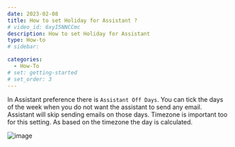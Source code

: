 ```yaml
---
date: 2023-02-08
title: How to set Holiday for Assistant ?
# video_id: 6xyI5NNCCmc
description: How to set Holiday for Assistant
type: How-to
# sidebar:

categories:
  - How-To
# set: getting-started
# set_order: 3
---
```

In Assistant preference there is `Assistant Off Days`. You can tick the days of the week when you do not want the assistant to send any email. Assistant will skip sending emails on those days.
Timezone is important too for this setting. As based on the timezone the day is calculated.

![image](../../images/assistant-preference-off-days.png)
